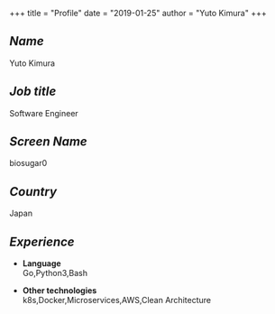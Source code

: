 +++
title = "Profile"
date = "2019-01-25"
author = "Yuto Kimura"
+++


## _Name_
Yuto Kimura

## _Job title_
Software Engineer

## _Screen Name_
biosugar0

## _Country_
Japan

## _Experience_

* **Language**<br>
Go,Python3,Bash

* **Other technologies**<br>
k8s,Docker,Microservices,AWS,Clean Architecture
